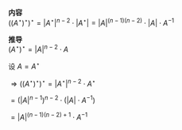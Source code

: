 **内容**  
 $((A^\star)^\star)^\star  
=|A^\star|^{n-2}\cdot|A^\star|  
=|A|^{(n-1)(n-2)}\cdot|A|\cdot A^{-1}$   
  
**推导**  
 $(A^\star)^\star=|A|^{n-2}\cdot A$   
  
设 $A=A^\star$   
  
 $\Rightarrow((A^\star)^\star)^\star  
=|A^\star|^{n-2}\cdot A^\star$   
  
 $=(|A|^{n-1})^{n-2}\cdot(|A|\cdot A^{-1})$   
  
 $=|A|^{(n-1)(n-2)+1}\cdot A^{-1}$   
